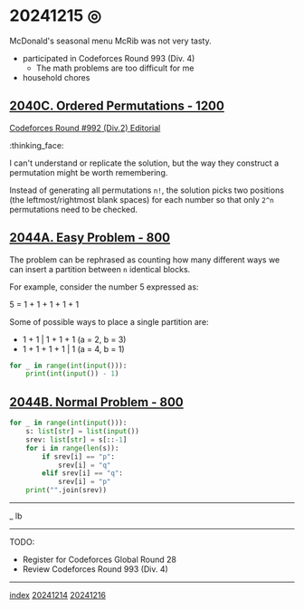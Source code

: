 <head><meta name="viewport" content="width=device-width, initial-scale=1.0, user-scalable=yes" /><meta charset="UTF-8"></head>

# 20241215 ◎

McDonald's seasonal menu McRib was not very tasty.

- participated in Codeforces Round 993 (Div. 4)
	- The math problems are too difficult for me
- household chores

## [2040C. Ordered Permutations - 1200](https://codeforces.com/contest/2040/problem/C)

[Codeforces Round #992 (Div.2) Editorial](https://codeforces.com/blog/entry/137074)

:thinking\_face:

I can't understand or replicate the solution, but the way they construct a permutation might be worth remembering.

Instead of generating all permutations `n!`, the solution picks two positions (the leftmost/rightmost blank spaces) for each number so that only `2^n` permutations need to be checked.

## [2044A. Easy Problem - 800](https://codeforces.com/contest/2044/problem/A)

The problem can be rephrased as counting how many different ways we can insert a partition between `n` identical blocks.

For example, consider the number 5 expressed as:

5 = 1 + 1 + 1 + 1 + 1

Some of possible ways to place a single partition are:

- 1 + 1 | 1 + 1 + 1 (a = 2, b = 3)
- 1 + 1 + 1 + 1 | 1 (a = 4, b = 1)

```python
for _ in range(int(input())):
    print(int(input()) - 1)
```

## [2044B. Normal Problem - 800](https://codeforces.com/contest/2044/problem/B)

```python
for _ in range(int(input())):
    s: list[str] = list(input())
    srev: list[str] = s[::-1]
    for i in range(len(s)):
        if srev[i] == "p":
            srev[i] = "q"
        elif srev[i] == "q":
            srev[i] = "p"
    print("".join(srev))
```

---

_ lb

---

TODO:

- Register for Codeforces Global Round 28
- Review Codeforces Round 993 (Div. 4)

---

[index](../../index.html)
[20241214](20241214.html)
[20241216](20241216.html)
